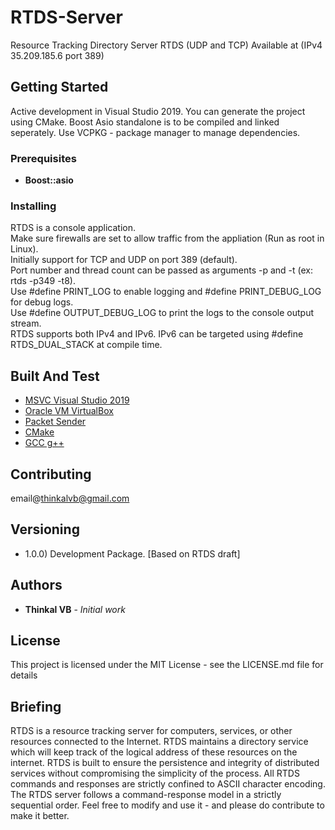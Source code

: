 # RTDS-Server
Resource Tracking Directory Server
RTDS (UDP and TCP) Available at (IPv4 35.209.185.6 port 389)

## Getting Started

Active development in Visual Studio 2019. You can generate the project using CMake.
Boost Asio standalone is to be compiled and linked seperately.
Use VCPKG - package manager to manage dependencies.

### Prerequisites

* **Boost::asio**

### Installing

RTDS is a console application.  
Make sure firewalls are set to allow traffic from the appliation (Run as root in Linux).  
Initially support for TCP and UDP on port 389 (default).  
Port number and thread count can be passed as arguments -p and -t (ex: rtds -p349 -t8).  
Use #define PRINT_LOG to enable logging and #define PRINT_DEBUG_LOG for debug logs.  
Use #define OUTPUT_DEBUG_LOG to print the logs to the console output stream.  
RTDS supports both IPv4 and IPv6. IPv6 can be targeted using #define RTDS_DUAL_STACK at compile time.  

## Built And Test

* [MSVC Visual Studio 2019](https://www.visualstudio.com/downloads/) 
* [Oracle VM VirtualBox](https://www.oracle.com/virtualization/technologies/vm/virtualbox.html) 
* [Packet Sender](https://packetsender.com/download/) 
* [CMake](https://cmake.org/download/) 
* [GCC g++](https://gcc.gnu.org/) 


## Contributing

email@thinkalvb@gmail.com

## Versioning

- 1.0.0) Development Package. [Based on RTDS draft]

## Authors

* **Thinkal VB** - *Initial work* 

## License

This project is licensed under the MIT License - see the LICENSE.md file for details

## Briefing

RTDS is a resource tracking server for computers, services, or other resources connected to the Internet.
RTDS maintains a directory service which will keep track of the logical address of these resources on the internet.
RTDS is built to ensure the persistence and integrity of distributed services without compromising the simplicity of the process.
All RTDS commands and responses are strictly confined to ASCII character encoding.
The RTDS server follows a command-response model in a strictly sequential order.
Feel free to modify and use it - and please do contribute to make it better.